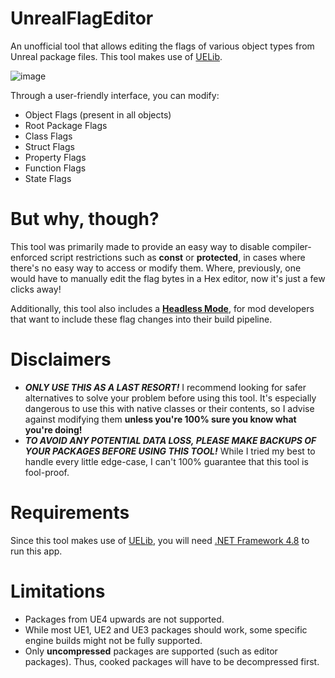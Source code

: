 # UnrealFlagEditor
 An unofficial tool that allows editing the flags of various object types from Unreal package files. This tool makes use of [UELib](https://github.com/EliotVU/Unreal-Library).

![image](https://github.com/Un-Drew/UnrealFlagEditor/assets/69184314/d6c5c5d7-03f0-493f-9f24-b0c03bcebd76)


 Through a user-friendly interface, you can modify:
 - Object Flags (present in all objects)
 - Root Package Flags
 - Class Flags
 - Struct Flags
 - Property Flags
 - Function Flags
 - State Flags

# But why, though?
This tool was primarily made to provide an easy way to disable compiler-enforced script restrictions such as **const** or **protected**, in cases where there's no easy way to access or modify them. Where, previously, one would have to manually edit the flag bytes in a Hex editor, now it's just a few clicks away!

Additionally, this tool also includes a [**Headless Mode**](https://github.com/Un-Drew/UnrealFlagEditor/wiki/Headless-Mode), for mod developers that want to include these flag changes into their build pipeline.

# Disclaimers
- ***ONLY USE THIS AS A LAST RESORT!*** I recommend looking for safer alternatives to solve your problem before using this tool. It's especially dangerous to use this with native classes or their contents, so I advise against modifying them **unless you're 100% sure you know what you're doing!**
- ***TO AVOID ANY POTENTIAL DATA LOSS, PLEASE MAKE BACKUPS OF YOUR PACKAGES BEFORE USING THIS TOOL!*** While I tried my best to handle every little edge-case, I can't 100% guarantee that this tool is fool-proof.

# Requirements
Since this tool makes use of [UELib](https://github.com/EliotVU/Unreal-Library), you will need [.NET Framework 4.8](https://dotnet.microsoft.com/en-us/download/dotnet-framework/net48) to run this app.

# Limitations
- Packages from UE4 upwards are not supported.
- While most UE1, UE2 and UE3 packages should work, some specific engine builds might not be fully supported.
- Only **uncompressed** packages are supported (such as editor packages). Thus, cooked packages will have to be decompressed first.
